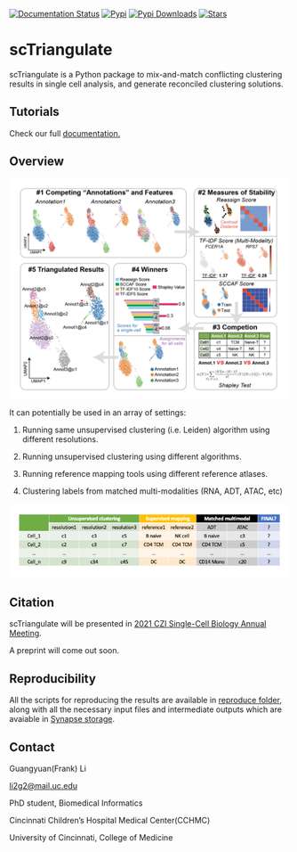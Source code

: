 [![Documentation Status](https://readthedocs.org/projects/sctriangulate/badge/?version=latest)](https://sctriangulate.readthedocs.io/en/latest/?badge=latest)  [![Pypi](https://img.shields.io/pypi/v/sctriangulate?logo=PyPI)](https://pypi.org/project/sctriangulate/)  [![Pypi Downloads](https://img.shields.io/pypi/dm/sctriangulate.svg?label=Pypi%20downloads)](
https://pypi.org/project/sctriangulate/)  [![Stars](https://img.shields.io/github/stars/frankligy/scTriangulate)](https://github.com/frankligy/scTriangulate/stargazers)



# scTriangulate

scTriangulate is a Python package to mix-and-match conflicting clustering results in single cell analysis, and generate reconciled 
clustering solutions.

## Tutorials

Check our full [documentation.](https://sctriangulate.readthedocs.io/en/latest/get_started.html)

## Overview

![schema](./image/schema.png)

It can potentially be used in an array of settings:

1. Running same unsupervised clustering (i.e. Leiden) algorithm using different resolutions.

2. Running unsupervised clustering using different algorithms.

3. Running reference mapping tools using different reference atlases.

4. Clustering labels from matched multi-modalities (RNA, ADT, ATAC, etc)

![schuma_chop](./image/schema_chop.png)


## Citation

scTriangulate will be presented in [2021 CZI Single-Cell Biology Annual Meeting](https://docs.google.com/document/d/142W5qCsXpv9CyyvQhmu_Re-Wf6mN7zZrAzarMMI6Se4/edit). 

A preprint will come out soon.

## Reproducibility

All the scripts for reproducing the results are available in [reproduce folder](https://github.com/frankligy/scTriangulate/tree/main/reproduce), along 
with all the necessary input files and intermediate outputs which are avaiable in [Synapse storage](https://www.synapse.org/#!Synapse:syn26320337/files/).

## Contact

Guangyuan(Frank) Li

li2g2@mail.uc.edu

PhD student, Biomedical Informatics

Cincinnati Children’s Hospital Medical Center(CCHMC)

University of Cincinnati, College of Medicine
